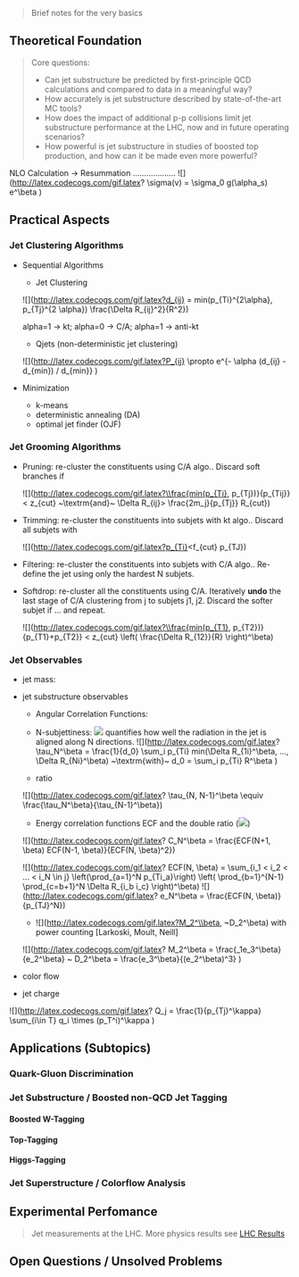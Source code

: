 >Brief notes for the very basics

## Theoretical Foundation
>Core questions:
>* Can jet substructure be predicted by first-principle QCD calculations and compared to data in a meaningful way?
>* How accurately is jet substructure described by state-of-the-art MC tools?
>* How does the impact of additional p-p collisions limit jet substructure performance at the LHC, now and in future operating scenarios?
>* How powerful is jet substructure in studies of boosted top production, and how can it be made even more powerful?

NLO Calculation -> Resummation ...................
![](http://latex.codecogs.com/gif.latex?
\\sigma(v) = \\sigma_0 g(\\alpha_s) e^\\beta
)

## Practical Aspects

### Jet Clustering Algorithms
* Sequential Algorithms
  * Jet Clustering 

  ![](http://latex.codecogs.com/gif.latex?d_{ij} = min(p_{Ti}^{2\\alpha}, p_{Tj}^{2 \\alpha}) \\frac{\\Delta R_{ij}^2}{R^2})

  alpha=1 ->  kt; alpha=0 -> C/A; alpha=1 -> anti-kt

  * Qjets (non-deterministic jet clustering) 

  ![](http://latex.codecogs.com/gif.latex?P_{ij} \\propto e^{- \\alpha (d_{ij} - d_{min}) / d_{min}} )

* Minimization
  * k-means
  * deterministic annealing (DA)
  * optimal jet finder (OJF)
  
### Jet Grooming Algorithms
* Pruning: re-cluster the constituents using C/A algo.. Discard soft branches if
  
  ![](http://latex.codecogs.com/gif.latex?\\frac{min(p_{Ti}, p_{Tj})}{p_{Tij}} < z_{cut} ~\\textrm{and}~
  \\Delta R_{ij}> \\frac{2m_j}{p_{Tj}} R_{cut}) 
  
* Trimming: re-cluster the constituents into subjets with kt algo.. Discard all subjets with

  ![](http://latex.codecogs.com/gif.latex?p_{Ti}<f_{cut} p_{TJ})
  
* Filtering: re-cluster the constituents into subjets with C/A algo.. Re-define the jet using only the hardest N subjets.

* Softdrop: re-cluster all the constituents using C/A. Iteratively **undo** the last stage of C/A clustering from j to subjets j1, j2. Discard the softer subjet if ... and repeat.

  ![](http://latex.codecogs.com/gif.latex?\\frac{min(p_{T1}, p_{T2})}{p_{T1}+p_{T2}} < z_{cut}
\\left( \\frac{\\Delta R_{12}}{R} \\right)^\\beta)

### Jet Observables
* jet mass: 
* jet substructure observables
  * Angular Correlation Functions: 
  * N-subjettiness:  ![](http://latex.codecogs.com/gif.latex?\\tau_N^\\beta) quantifies how well the radiation in the jet is aligned along N directions.
   ![](http://latex.codecogs.com/gif.latex?
   \\tau_N^\\beta = \\frac{1}{d_0} \\sum_i p_{Ti} min(\\Delta R_{1i}^\\beta, ..., \\Delta R_{Ni}^\\beta)
   ~\\textrm{with}~ 
   d_0 = \\sum_i p_{Ti} R^\\beta
   )

  * ratio 
  
  ![](http://latex.codecogs.com/gif.latex? \\tau_{N, N-1}^\\beta \\equiv \\frac{\\tau_N^\\beta}{\\tau_{N-1}^\\beta})
  
  * Energy correlation functions ECF and the double ratio (![](http://latex.codecogs.com/gif.latex?C_N^\\beta))
  
  ![](http://latex.codecogs.com/gif.latex?
   C_N^\\beta = \\frac{ECF(N+1, \\beta) ECF(N-1, \\beta)}{ECF(N, \\beta)^2})
   
   ![](http://latex.codecogs.com/gif.latex?
   ECF(N, \\beta) = \\sum_{i_1 < i_2 < ... < i_N \\in j} \\left(\\prod_{a=1}^N p_{Ti_a}\\right)
   \\left( \\prod_{b=1}^{N-1} \\prod_{c=b+1}^N \\Delta R_{i_b i_c} \\right)^\\beta)
   ![](http://latex.codecogs.com/gif.latex?
   e_N^\\beta = \\frac{ECF(N, \\beta)}{p_{TJ}^N})
  
  *  ![](http://latex.codecogs.com/gif.latex?M_2^\\beta, ~D_2^\\beta) with power counting [Larkoski, Moult, Neill]
  
  ![](http://latex.codecogs.com/gif.latex?
  M_2^\\beta = \\frac{_1e_3^\\beta}{e_2^\\beta} ~ D_2^\\beta = \\frac{e_3^\\beta}{(e_2^\\beta)^3}
  )
* color flow
* jet charge

![](http://latex.codecogs.com/gif.latex?
Q_j = \\frac{1}{p_{Tj}^\\kappa} \\sum_{i\\in T} q_i \\times (p_T^i)^\\kappa
)

## Applications (Subtopics)
### Quark-Gluon Discrimination

### Jet Substructure / Boosted non-QCD Jet Tagging
#### Boosted W-Tagging

#### Top-Tagging

#### Higgs-Tagging

### Jet Superstructure / Colorflow Analysis

## Experimental Perfomance
>Jet measurements at the LHC. More physics results see [LHC Results](./lhc-results.md)

## Open Questions / Unsolved Problems
